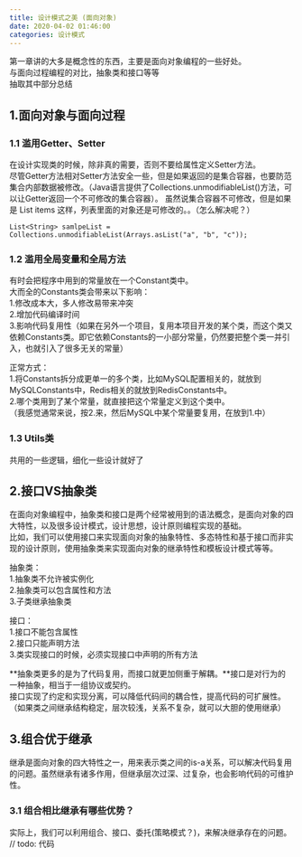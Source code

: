 ```yaml
---
title: 设计模式之美 (面向对象)
date: 2020-04-02 01:46:00
categories: 设计模式
---
```


第一章讲的大多是概念性的东西，主要是面向对象编程的一些好处。  
与面向过程编程的对比，抽象类和接口等等  
抽取其中部分总结  

## 1.面向对象与面向过程

### 1.1 滥用Getter、Setter
在设计实现类的时候，除非真的需要，否则不要给属性定义Setter方法。  
尽管Getter方法相对Setter方法安全一些，但是如果返回的是集合容器，也要防范集合内部数据被修改。（Java语言提供了Collections.unmodifiableList()方法，可以让Getter返回一个不可修改的集合容器）。
虽然说集合容器不可修改，但是如果是 List<Item> items 这样，列表里面的对象还是可修改的。。（怎么解决呢？）  
```
List<String> samlpeList = Collections.unmodifiableList(Arrays.asList("a", "b", "c"));
```

### 1.2 滥用全局变量和全局方法
有时会把程序中用到的常量放在一个Constant类中。  
大而全的Constants类会带来以下影响：  
1.修改成本大，多人修改易带来冲突  
2.增加代码编译时间  
3.影响代码复用性（如果在另外一个项目，复用本项目开发的某个类，而这个类又依赖Constants类。即它依赖Constants的一小部分常量，仍然要把整个类一并引入，也就引入了很多无关的常量）  

正常方式：  
1.将Constants拆分成更单一的多个类，比如MySQL配置相关的，就放到MySQLConstants中，Redis相关的就放到RedisConstants中。  
2.哪个类用到了某个常量，就直接把这个常量定义到这个类中。  
（我感觉通常来说，按2.来，然后MySQL中某个常量要复用，在放到1.中）  

### 1.3 Utils类
共用的一些逻辑，细化一些设计就好了

## 2.接口VS抽象类
在面向对象编程中，抽象类和接口是两个经常被用到的语法概念，是面向对象的四大特性，以及很多设计模式，设计思想，设计原则编程实现的基础。  
比如，我们可以使用接口来实现面向对象的抽象特性、多态特性和基于接口而非实现的设计原则，使用抽象类来实现面向对象的继承特性和模板设计模式等等。  

抽象类：  
1.抽象类不允许被实例化  
2.抽象类可以包含属性和方法  
3.子类继承抽象类  

接口：  
1.接口不能包含属性  
2.接口只能声明方法  
3.类实现接口的时候，必须实现接口中声明的所有方法  

**抽象类更多的是为了代码复用，而接口就更加侧重于解耦。**接口是对行为的一种抽象，相当于一组协议或契约。  
接口实现了约定和实现分离，可以降低代码间的耦合性，提高代码的可扩展性。  
（如果类之间继承结构稳定，层次较浅，关系不复杂，就可以大胆的使用继承）  

## 3.组合优于继承
继承是面向对象的四大特性之一，用来表示类之间的is-a关系，可以解决代码复用的问题。虽然继承有诸多作用，但继承层次过深、过复杂，也会影响代码的可维护性。

### 3.1 组合相比继承有哪些优势？
实际上，我们可以利用组合、接口、委托(策略模式？)，来解决继承存在的问题。  
// todo: 代码